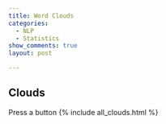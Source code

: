 ```yaml
---
title: Word Clouds
categories:
  - NLP
  - Statistics
show_comments: true
layout: post

---
```




## Clouds
Press a button
{% include all_clouds.html %}
